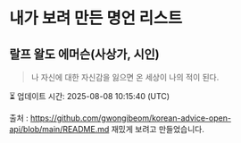 # 내가 보려 만든 명언 리스트

##  랄프 왈도 에머슨(사상가, 시인)
> 나 자신에 대한 자신감을 잃으면 온 세상이 나의 적이 된다.


⏳ 업데이트 시간: 2025-08-08 10:15:40 (UTC)

출처 : https://github.com/gwongibeom/korean-advice-open-api/blob/main/README.md
재밌게 보려고 만들었습니다.
